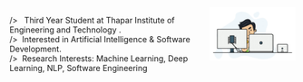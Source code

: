 <!--Intro Section-->
<img src="https://github.com/abhinav-bohra/abhinav-bohra/blob/main/intro.gif" width="30%" align="right">

/>&nbsp;&nbsp; Third Year Student at Thapar Institute of Engineering and Technology .<br>
/>&nbsp;&nbsp;Interested in Artificial Intelligence & Software Development.<br>
/>&nbsp;&nbsp;Research Interests: Machine Learning, Deep Learning, NLP, Software Engineering <br>
&nbsp;&nbsp;&nbsp;&nbsp;&nbsp;&nbsp; &nbsp;&nbsp; <br>





